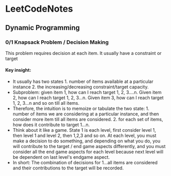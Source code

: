 # LeetCodeNotes

## Dynamic Programming 

### 0/1 Knapsack Problem / Decision Making
This problem requires decision at each item. It usually have a constraint or target
#### Key insight:
- It usually has two states 1. number of items available at a particular instance 2. the increasing/decreasing constraint/target capacity.
- Subproblem: given item 1, how can I reach target 1, 2, 3....n. Given item 2, how can I reach target 1, 2, 3...n. Given item 3, how can I reach target 1, 2, 3...n and so on till all items.
- Therefore, the intuition is to memoize or tabulate the two state: 1. number of items we are considering at a particular instance, and then consider more item till all items are considered. 2. for each set of items, how does it contribute to target 1...n.
- Think about it like a game. State 1 is each level, first consider level 1, then level 1 and level 2, then 1,2,3 and so on. At each level, you must make a decision to do something, and depending on what you do, you will contribute to the target / end game aspects differently, and you must consider all the end game aspects for each level because next level will be dependent on last level's endgame aspect. 
- In short: The combination of decisions for 1...all items are considered and their contributions to the target will be recorded.
